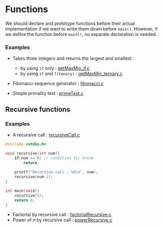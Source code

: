 # Functions

We should declare and prototype functions before their actual implementation if we want to write them down before `main()`. However, if we define the function before `main()`, no separate declaration is needed.

### Examples
* Takes three integers and returns the largest and smallest : 
    * by using `if` only : [getMaxMin_if.c](getMaxMin_if.c)
    * by using `if` and `?(tenary)` : [getMaxMin_ternary.c](getMaxMin_ternary.c)

* Fibonacci sequence generator : [fibonacci.c](fibonacci.c) 

* Simple primality test : [primeTest.c](primeTest.c)

## Recursive functions

### Examples

* A recursive call : [recursiveCall.c](recursiveCall.c)
```c
#include <stdio.h>

void recursive(int num){
    if(num <= 0) // condition for break
        return;
    
    printf("Recursive call : %d\n", num);
    recursive(num-1);
}

int main(void){
    recursive(5);
    return 0;
}
```

* Factorial by recursive call : [factorialRecursive.c](factorialRecursive.c)
* Power of n by recursive call : [powerRecursive.c](powerRecursive.c)
